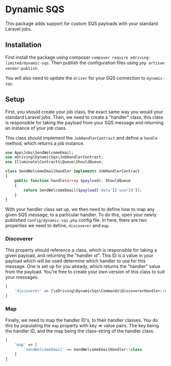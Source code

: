 # Dynamic SQS

This package adds support for custom SQS payloads with your standard Laravel jobs.

## Installation

First install the package using composer `composer require edriving-limited/dynamic-sqs`. Then
publish the
configuration files using `php artisan vendor:publish`.

You will also need to update the `driver` for your SQS connection to `dynamic-sqs`.

## Setup

First, you should create your job class, the exact same way you would your standard Laravel jobs.
Then, we need to
create a "handler" class, this class is responsible for taking the payload from your SQS message and
returning an
instance of your job class.

This class should implement the `JobHandlerContract` and define a `handle` method, which returns a
job instance.

```php
use App\Jobs\SendWelcomeEmail;
use eDriving\DynamicSqs\JobHandlerContract;
use Illuminate\Contracts\Queue\ShouldQueue;

class SendWelcomeEmailHandler implements JobHandlerContract
{
    public function handle(array $payload): ShouldQueue
    {
        return SendWelcomeEmail($payload['data']['userId']);    
    }
}
```

With your handler class set up, we then need to define how to map any given SQS message, to a
particular handler. To
do this, open your newly published `config/dynamic-sqs.php` config file. In here, there are two
properties we need to
define, `discoverer` and `map`.

### Discoverer

This property should reference a class, which is responsible for taking a given payload, and
returning the "handler id". This ID is a
value in your payload which will be used determine which handler to use for this message. One is set
up for you already,
which returns the "handler" value from the payload. You're free to create your own version of this
class to suit your messages.

```php
[
    'discoverer' => [\eDriving\DynamicSqs\Commands\DiscovererHandler::class, 'discover'],
]
```

### Map

Finally, we need to map the handler ID's, to their handler classes. You do this by populating
the `map` property with
key => value pairs. The key being the handler ID, and the map being the class-string of the
handler class.

```php
[
    'map' => [
        'sendWelcomeEmail' => SendWelcomeEmailHandler::class 
    ]
]
```